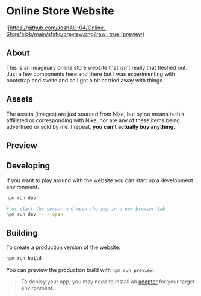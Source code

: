 # Online Store Website


![https://github.com/JoshAU-04/Online-Store/blob/main/static/preview.png?raw=true](preview)

## About

This is an imaginary online store website that isn't really that fleshed out.
Just a few components here and there but I was experimenting with bootstrap and
svelte and so I got a bit carried away with things.

## Assets

The assets (images) are just sourced from Nike, but by no means is this
affiliated or corresponding with Nike, nor are any of these items being
advertised or sold by me. I repeat, **you can't actually buy anything.**.

## Preview


## Developing

If you want to play around with the website you can start up a development environment.

```bash
npm run dev

# or start the server and open the app in a new browser tab
npm run dev -- --open
```

## Building

To create a production version of the website:

```bash
npm run build
```

You can preview the production build with `npm run preview`.

> To deploy your app, you may need to install an [adapter](https://svelte.dev/docs/kit/adapters) for your target environment.
